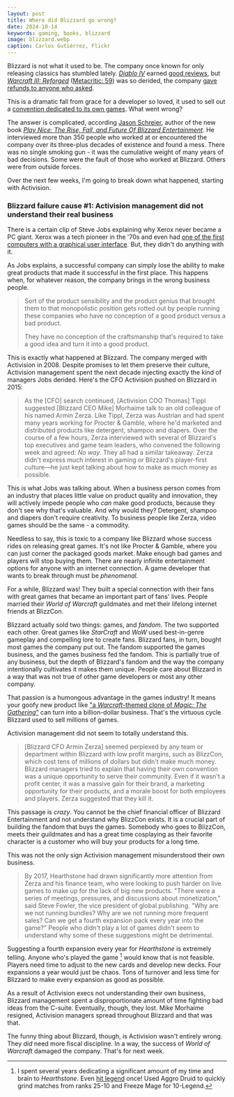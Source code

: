 ```yaml
---
layout: post
title: Where did Blizzard go wrong?
date: 2024-10-14
keywords: gaming, books, blizzard
image: blizzard.webp
caption: Carlos Gutiérrez, Flickr
---
```


<script>
  import YoutubeEmbed from '$lib/components/youtube-embed.svelte'
</script>

Blizzard is not what it used to be. The company once known for only releasing classics has stumbled lately. [*Diablo IV*](https://diablo4.blizzard.com/en-us/) earned [good reviews](https://www.metacritic.com/game/diablo-iv/), but [*Warcraft III: Reforged*](https://warcraft3.blizzard.com/en-us/) ([Metacritic: 59](https://warcraft3.blizzard.com/en-us/)) was so derided, the company [gave refunds to anyone who asked](https://www.ign.com/videos/blizzard-changes-refund-policy-for-warcraft-3-reforged-ign-news). 

This is a dramatic fall from grace for a developer so loved, it used to sell out a [convention dedicated to its own games](https://en.wikipedia.org/wiki/BlizzCon). What went wrong? 

The answer is complicated, according [Jason Schreier](https://en.wikipedia.org/wiki/Jason_Schreier), author of the new book [*Play Nice: The Rise, Fall, and Future Of Blizzard Entertainment*](https://www.amazon.com/Play-Nice-Future-Blizzard-Entertainment/dp/1538725428). He interviewed more than 350 people who worked at or encountered the company over its three-plus decades of existence and found a mess. There was no single smoking gun - it was the cumulative weight of many years of bad decisions. Some were the fault of those who worked at Blizzard. Others were from outside forces.

Over the next few weeks, I'm going to break down what happened, starting with Activision.

### Blizzard failure cause #1: Activision management did not understand their real business

There is a certain clip of Steve Jobs explaining why Xerox never became a PC giant. Xerox was a tech pioneer in the '70s and even had [one of the first computers with a graphical user interface](https://en.wikipedia.org/wiki/History_of_the_graphical_user_interface#Xerox_PARC). But, they didn't do anything with it. 

<YoutubeEmbed id="NlBjNmXvqIM" />

As Jobs explains, a successful company can simply lose the ability to make great products that made it successful in the first place. This happens when, for whatever reason, the company brings in the wrong business people. 

> Sort of the product sensibility and the product genius that brought them to that monopolistic position gets rotted out by people running these companies who have no conception of a good product versus a bad product.
> 
> They have no conception of the craftsmanship that's required to take a good idea and turn it into a good product.

This is exactly what happened at Blizzard. The company merged with Activision in 2008. Despite promises to let them preserve their culture, Activision management spent the next decade injecting exactly the kind of managers Jobs derided. Here's the CFO Activision pushed on Blizzard in 2015:

> As the [CFO] search continued, [Activision COO Thomas] Tippl suggested [Blizzard CEO Mike] Morhaime talk to an old colleague of his named Armin Zerza. Like Tippl, Zerza was Austrian and had spent many years working for Procter & Gamble, where he'd marketed and distributed products like detergent, shampoo and diapers. Over the course of a few hours, Zerza interviewed with several of Blizzard's top executives and game team leaders, who convened the following week and agreed: *No way*. They all had a similar takeaway: Zerza didn't express much interest in gaming or Blizzard's player-first culture—he just kept talking about how to make as much money as possible.

This is what Jobs was talking about. When a business person comes from an industry that places little value on product quality and innovation, they will actively impede people who *can* make good products, because they don't see why that's valuable. And why would they? Detergent, shampoo and diapers don't require creativity. To business people like Zerza, video games should be the same - a commodity.

Needless to say, this is toxic to a company like Blizzard whose success rides on releasing great games. It's not like Procter & Gamble, where you can just corner the packaged goods market. Make enough bad games and players will stop buying them. There are nearly infinite entertainment options for anyone with an internet connection. A game developer that wants to break through must be *phenomenal*.

For a while, Blizzard was! They built a special connection with their fans with great games that became an important part of fans' lives. People married their *World of Warcraft* guildmates and met their lifelong internet friends at BlizzCon.

Blizzard actually sold two things: games, and *fandom*. The two supported each other. Great games like *StarCraft* and *WoW* used best-in-genre gameplay and compelling lore to create fans. Blizzard fans, in turn, bought most games the company put out. The fandom supported the games business, and the games business fed the fandom. This is partially true of any business, but the depth of Blizzard's fandom and the way the company intentionally cultivates it makes them unique. People care about Blizzard in a way that was not true of other game developers or most any other company. 

That passion is a humongous advantage in the games industry! It means your goofy new product like ["a *Warcraft*-themed clone of *Magic: The Gathering*"](https://playhearthstone.com/) can turn into a billion-dollar business. That's the virtuous cycle Blizzard used to sell millions of games.

Activision management did not seem to totally understand this.

> [Blizzard CFO Armin Zerza] seemed perplexed by any team or department within Blizzard with low profit margins, such as BlizzCon, which cost tens of millions of dollars but didn't make much money. Blizzard managers tried to explain that having their own convention was a unique opportunity to serve their community. Even if it wasn't a profit center, it was a massive gain for their brand, a marketing opportunity for their products, and a morale boost for both employees and players. Zerza suggested that they kill it. 

This passage is *crazy*. You cannot be the chief financial officer of Blizzard Entertainment and not understand why BlizzCon exists. It is a crucial part of building the fandom that buys the games. Somebody who goes to BlizzCon, meets their guildmates and has a great time cosplaying as their favorite character is a customer who will buy your products for a long time.

This was not the only sign Activision management misunderstood their own business.

> By 2017, Hearthstone had drawn significantly more attention from Zerza and his finance team, who were looking to push harder on live games to make up for the lack of big new products. "There were a series of meetings, pressures, and discussions about monetization," said Steve Fowler, the vice president of global publishing. "Why are we not running bundles? Why are we not running more frequent sales? Can we get a fourth expansion pack every year into the game?" People who didn't play a lot of games didn't seem to understand why some of these suggestions might be detrimental.

Suggesting a fourth expansion every year for *Hearthstone* is extremely telling. Anyone who's played the game [^1] would know that is not feasible. Players need time to adjust to the new cards and develop new decks. Four expansions a year would just be chaos. Tons of turnover and less time for Blizzard to make every expansion as good as possible.

[^1]: I spent several years dedicating a significant amount of my time and brain to *Hearthstone*. Even [hit legend](https://x.com/kbn_au/status/914152483362091009) once! Used Aggro Druid to quickly grind matches from ranks 25-10 and Freeze Mage for 10-Legend.

As a result of Activision execs not understanding their own business, Blizzard management spent a disproportionate amount of time fighting bad ideas from the C-suite. Eventually, though, they lost. Mike Morhaime resigned, Activision managers spread throughout Blizzard and that was that.

The funny thing about Blizzard, though, is Activision wasn't entirely wrong. They *did* need more fiscal discipline. In a way, the success of *World of Warcraft* damaged the company. That's for next week.